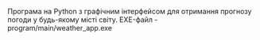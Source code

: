Програма на Python з графічним інтерфейсом для отримання прогнозу погоди у будь-якому місті світу.
EХE-файл - program/main/weather_app.exe
